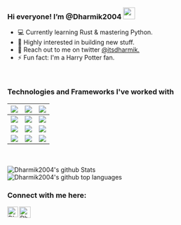 <!---
Dharmik2004/Dharmik2004 is a ✨ special ✨ repository because its `README.md` (this file) appears on your GitHub profile.
You can click the Preview link to take a look at your changes. 

I love this default comments. So I don't remove this.
--->

### Hi everyone! I’m @Dharmik2004&nbsp;<img src="https://github.com/TheDudeThatCode/TheDudeThatCode/blob/master/Assets/Hi.gif" width="27px">


- 💻 Currently learning Rust & mastering Python. 
- 👀 Highly interested in building new stuff.
- 💬 Reach out to me on twitter <a link href=https://www.twitter.com/itsdharmik>@itsdharmik.</a>
- ⚡️ Fun fact: I'm a Harry Potter fan.
<br>

### Technologies and Frameworks I've worked with  
| <img src="https://img.shields.io/badge/HTML5-FF8C00?style=for-the-badge&logo=html5&logoColor=white"> | <img src ="https://img.shields.io/badge/CSS3-1572B6?style=for-the-badge&logo=css3&logoColor=white"> | <img src="https://img.shields.io/badge/JavaScript-FFFF00?style=for-the-badge&logo=javascript&logoColor=black" > | 
| :---: | :---: | :---: |
| <img src="https://img.shields.io/badge/Python-808080?style=for-the-badge&logo=python&logoColor=white" > | <img src="https://img.shields.io/badge/Django-006400?style=for-the-badge&logo=django&logoColor=white" > | <img src ="https://img.shields.io/badge/PHP-474A8A?style=for-the-badge&logo=PHP&logoColor=white" >
| <img src="https://img.shields.io/badge/Netlify-00C7B7?style=for-the-badge&logo=netlify&logoColor=white" > | <img src="https://img.shields.io/badge/Bootstrap-563D7C?style=for-the-badge&logo=bootstrap&logoColor=white" > | <img src="https://img.shields.io/badge/FIGMA-800080?style=for-the-badge&logo=figma&logoColor=white" > |
| <img src="https://img.shields.io/badge/Markdown-000000?style=for-the-badge&logo=markdown&logoColor=white" > | <img src="https://img.shields.io/badge/Wix-87CEEB?style=for-the-badge&logo=Wix&logoColor=white" > |  <img src="https://img.shields.io/badge/Wordpress-301934?style=for-the-badge&logo=wordpress&logoColor=white" > |
<br>
<br>
<img align="" src="https://github-readme-stats.vercel.app/api?username=Dharmik2004&hide=stars&theme=bear&count_private=true" alt="Dharmik2004's github Stats" />
<br>
<img align="" src="https://github-readme-stats.vercel.app/api/top-langs?username=Dharmik2004&show_icons=true&locale=en&layout=compact&theme=bear" alt="Dharmik2004's github top languages" />
<br>

### Connect with me here:  


<a href="https://www.linkedin.com/in/dharmik-parmar-773098200/">
    <img align="left" alt="Dharmik Parmar | Linkedin" width="24px" src="https://github.com/TheDudeThatCode/TheDudeThatCode/blob/master/Assets/Linkedin.svg" />
  </a>
  &nbsp; &nbsp
   <a href="https://twitter.com/itsdharmik">
    <img align="left" alt="Dharmik Parmar | Twitter" width="26px" src="https://github.com/TheDudeThatCode/TheDudeThatCode/blob/master/Assets/Twitter.svg" />
</a> 

<!--- Later, add the god damn more cute than your crush, portfolio site here. --->  
